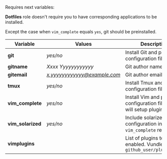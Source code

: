 Requires next variables:

**Dotfiles** role doesn't require you to have corresponding applications to be installed.

Except the case when `vim_complete` equals `yes`, git should be preinstalled.

| Variable | Values | Description |
| --- | --- | --- |
| **git** | *yes/no* | Install Git and place configuration files |
| **gitname** | *Xxxx Yyyyyyyyyyyy* | Git author name |
| **gitemail** | *x.yyyyyyyyyyyy@example.com* | Git author email |
| **tmux** | *yes/no* | Install Tmux and place configuration files |
| **vim_complete** | *yes/no* | Install Vim and place configuration files. `yes` will setup plugins |
| **vim_solarized** | *yes/no* | Include solarized configuration in vimrc. `vim_complete` required |
| **vimplugins** | | List of plugins to be enabled. Vundle format `github_user/plugin_name` |
